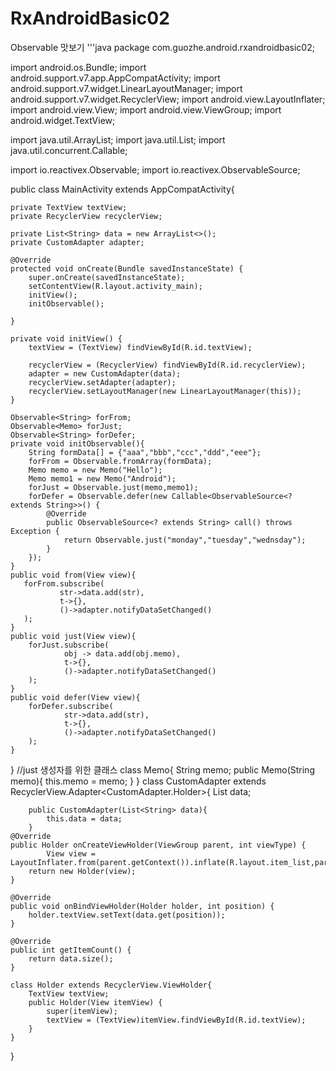 # RxAndroidBasic02
Observable 맛보기
'''java
package com.guozhe.android.rxandroidbasic02;

import android.os.Bundle;
import android.support.v7.app.AppCompatActivity;
import android.support.v7.widget.LinearLayoutManager;
import android.support.v7.widget.RecyclerView;
import android.view.LayoutInflater;
import android.view.View;
import android.view.ViewGroup;
import android.widget.TextView;

import java.util.ArrayList;
import java.util.List;
import java.util.concurrent.Callable;

import io.reactivex.Observable;
import io.reactivex.ObservableSource;

public class MainActivity extends AppCompatActivity{

    private TextView textView;
    private RecyclerView recyclerView;

    private List<String> data = new ArrayList<>();
    private CustomAdapter adapter;

    @Override
    protected void onCreate(Bundle savedInstanceState) {
        super.onCreate(savedInstanceState);
        setContentView(R.layout.activity_main);
        initView();
        initObservable();

    }

    private void initView() {
        textView = (TextView) findViewById(R.id.textView);

        recyclerView = (RecyclerView) findViewById(R.id.recyclerView);
        adapter = new CustomAdapter(data);
        recyclerView.setAdapter(adapter);
        recyclerView.setLayoutManager(new LinearLayoutManager(this));
    }

    Observable<String> forFrom;
    Observable<Memo> forJust;
    Observable<String> forDefer;
    private void initObservable(){
        String formData[] = {"aaa","bbb","ccc","ddd","eee"};
        forFrom = Observable.fromArray(formData);
        Memo memo = new Memo("Hello");
        Memo memo1 = new Memo("Android");
        forJust = Observable.just(memo,memo1);
        forDefer = Observable.defer(new Callable<ObservableSource<? extends String>>() {
            @Override
            public ObservableSource<? extends String> call() throws Exception {
                return Observable.just("monday","tuesday","wednsday");
            }
        });
    }
    public void from(View view){
       forFrom.subscribe(
               str->data.add(str),
               t->{},
               ()->adapter.notifyDataSetChanged()
       );
    }
    public void just(View view){
        forJust.subscribe(
                obj -> data.add(obj.memo),
                t->{},
                ()->adapter.notifyDataSetChanged()
        );
    }
    public void defer(View view){
        forDefer.subscribe(
                str->data.add(str),
                t->{},
                ()->adapter.notifyDataSetChanged()
        );
    }

}
//just 생성자를 위한 클래스
class Memo{
    String memo;
    public Memo(String memo){
        this.memo = memo;
    }
}
class CustomAdapter extends RecyclerView.Adapter<CustomAdapter.Holder>{
        List<String> data;

        public CustomAdapter(List<String> data){
            this.data = data;
        }
    @Override
    public Holder onCreateViewHolder(ViewGroup parent, int viewType) {
            View view = LayoutInflater.from(parent.getContext()).inflate(R.layout.item_list,parent,false);
        return new Holder(view);
    }

    @Override
    public void onBindViewHolder(Holder holder, int position) {
        holder.textView.setText(data.get(position));
    }

    @Override
    public int getItemCount() {
        return data.size();
    }

    class Holder extends RecyclerView.ViewHolder{
        TextView textView;
        public Holder(View itemView) {
            super(itemView);
            textView = (TextView)itemView.findViewById(R.id.textView);
        }
    }
}
